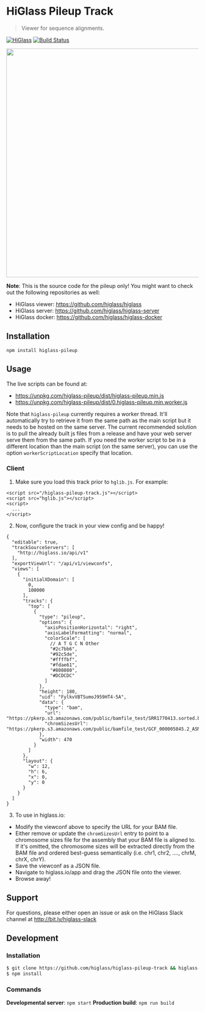 # HiGlass Pileup Track

> Viewer for sequence alignments.

[![HiGlass](https://img.shields.io/badge/higlass-👍-red.svg?colorB=0f5d92)](http://higlass.io)
[![Build Status](https://img.shields.io/travis/higlass/higlass-pileup-track/master.svg?colorB=0f5d92)](https://travis-ci.org/higlass/higlass-pileup-track)

<img src="/teaser.png?raw=true" width="600" />

**Note**: This is the source code for the pileup only! You might want to check out the following repositories as well:

- HiGlass viewer: https://github.com/higlass/higlass
- HiGlass server: https://github.com/higlass/higlass-server
- HiGlass docker: https://github.com/higlass/higlass-docker

## Installation

```
npm install higlass-pileup
```

## Usage

The live scripts can be found at:

- https://unpkg.com/higlass-pileup/dist/higlass-pileup.min.js
- https://unpkg.com/higlass-pileup/dist/0.higlass-pileup.min.worker.js

Note that `higlass-pileup` currently requires a worker thread. It'll automatically try to retrieve it from the same path as the main script but it needs to be hosted on the same server. The current recommended solution is to pull the already built js files from a release and have your web server serve them from the same path. If you need the worker script to be in a different location than the main script (on the same server), you can use the option `workerScriptLocation` specify that location.

### Client

1. Make sure you load this track prior to `hglib.js`. For example:

```
<script src="/higlass-pileup-track.js"></script>
<script src="hglib.js"></script>
<script>
  ...
</script>
```

2. Now, configure the track in your view config and be happy!

```
{
  "editable": true,
  "trackSourceServers": [
    "http://higlass.io/api/v1"
  ],
  "exportViewUrl": "/api/v1/viewconfs",
  "views": [
    {
      "initialXDomain": [
        0,
        100000
      ],
      "tracks": {
        "top": [
          {
            "type": "pileup",
            "options": {
              "axisPositionHorizontal": "right",
              "axisLabelFormatting": "normal",
              "colorScale": [
                // A T G C N Other
                "#2c7bb6",
                "#92c5de",
                "#ffffbf",
                "#fdae61",
                "#808080",
                "#DCDCDC"
              ]
            },
            "height": 180,
            "uid": "FylkvVBTSumoJ959HT4-5A",
            "data": {
              "type": "bam",
              "url": "https://pkerp.s3.amazonaws.com/public/bamfile_test/SRR1770413.sorted.bam",
              "chromSizesUrl": "https://pkerp.s3.amazonaws.com/public/bamfile_test/GCF_000005845.2_ASM584v2_genomic.chrom.sizes"
            },
            "width": 470
          }
        ]
      },
      "layout": {
        "w": 12,
        "h": 6,
        "x": 0,
        "y": 0
      }
    }
  ]
}
```

3. To use in higlass.io:

- Modify the viewconf above to specify the URL for your BAM file.
- Either remove or update the `chromSizesUrl` entry to point to a chromosome sizes file for the assembly that your BAM file is aligned to. If it's omitted, the chromosome sizes will be extracted directly from the BAM file and ordered best-guess semantically (i.e. chr1, chr2, ...., chrM, chrX, chrY).
- Save the viewconf as a JSON file.
- Navigate to higlass.io/app and drag the JSON file onto the viewer.
- Browse away!

## Support

For questions, please either open an issue or ask on the HiGlass Slack channel at http://bit.ly/higlass-slack

## Development

### Installation

```bash
$ git clone https://github.com/higlass/higlass-pileup-track && higlass-pileup-track
$ npm install
```

### Commands

**Developmental server**: `npm start`
**Production build**: `npm run build`
